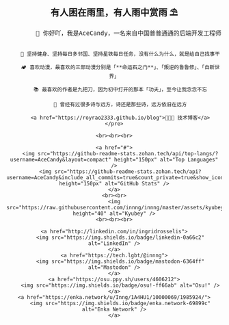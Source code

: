 <div align="center">
    <h2>有人困在雨里，有人雨中赏雨 ⛱</h2>
    <pre>
        🙍 你好吖，我是AceCandy，一名来自中国普普通通的后端开发工程师
        
        🐌 坚持健身、坚持每日多邻国、坚持星铁每日任务，没有什么为什么，就是给自己找事干
        
        🏕️ 喜欢动漫，最喜欢的三部动漫分别是「**命运石之门**」、「叛逆的鲁鲁修」、「自新世界」
        
        📚 最喜欢的作者是九把刀，因为初中打开的那本「功夫」，至今让我念念不忘
        
        🌋 曾经有过很多诗与远方，诗还是那些诗，远方依旧在远方
        
        <a href="https://royrao2333.github.io/blog">🧑🏻‍💻 技术博客</a>
    </pre>
    
    <br><br><br>
    
    <a href="#">
        <img src="https://github-readme-stats.zohan.tech/api/top-langs/?username=AceCandy&layout=compact" height="150px" alt="Top Languages" />
        <img src="https://github-readme-stats.zohan.tech/api?username=AceCandy&include_all_commits=true&count_private=true&show_icons=true&theme=buefy" height="150px" alt="GitHub Stats" />
    </a>
    <br><br>
    <img src="https://raw.githubusercontent.com/innng/innng/master/assets/kyubey.gif" height="40" alt="Kyubey" />
    <br><br><br>
        
    <a href="http://linkedin.com/in/ingridrosselis">
        <img src="https://img.shields.io/badge/linkedin-0a66c2" alt="LinkedIn" />
    </a>
    <a href="https://tech.lgbt/@innng">
        <img src="https://img.shields.io/badge/mastodon-6364ff" alt="Mastodon" />
    </a>
    <a href="https://osu.ppy.sh/users/4606212">
        <img src="https://img.shields.io/badge/osu!-ff66ab" alt="Osu!" />
    </a>
    <a href="https://enka.network/u/Inng/1A4HU1/10000069/1985924/">
        <img src="https://img.shields.io/badge/enka.network-69899c" alt="Enka Network" />
    </a>
</div>
